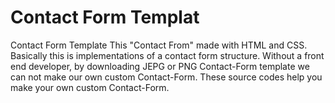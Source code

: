 # Contact Form Templat
Contact Form Template
This "Contact From" made with HTML and CSS. Basically this is implementations of a contact form structure. Without a front end developer, 
by downloading JEPG or PNG Contact-Form template we can not make our own custom Contact-Form. 
These source codes help you make your own custom Contact-Form.
